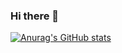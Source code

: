 ### Hi there 👋
[![Anurag's GitHub stats](https://github-readme-stats.vercel.app/api?username=AlexZENGQ&hide=issues,contribs&show_icons=true&theme=react)](https://github.com/anuraghazra/github-readme-stats)
<!--
**AlexZENGQ/AlexZENGQ** is a ✨ _special_ ✨ repository because its `README.md` (this file) appears on your GitHub profile.

Here are some ideas to get you started:

- 🔭 I’m currently working on ...
- 🌱 I’m currently learning ...
- 👯 I’m looking to collaborate on ...
- 🤔 I’m looking for help with ...
- 💬 Ask me about ...
- 📫 How to reach me: ...
- 😄 Pronouns: ...
- ⚡ Fun fact: ...
-->
